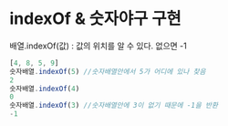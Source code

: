 # indexOf & 숫자야구 구현

배열.indexOf\(값\) : 값의 위치를 알 수 있다. 없으면 -1

```javascript
[4, 8, 5, 9]
숫자배열.indexOf(5) //숫자배열안에서 5가 어디에 있나 찾음
2
숫자배열.indexOf(4)
0
숫자배열.indexOf(3) //숫자배열안에 3이 없기 때문에 -1을 반환
-1
```

